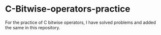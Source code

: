 # C-Bitwise-operators-practice
For the practice of C bitwise operators, I have solved problems and added the same in this repository.
